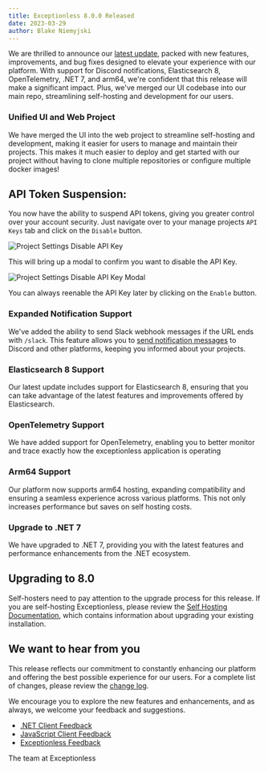 ```yaml
---
title: Exceptionless 8.0.0 Released
date: 2023-03-29
author: Blake Niemyjski
---
```


We are thrilled to announce our [latest update](https://github.com/exceptionless/Exceptionless/releases/tag/v8.0.0),
packed with new features, improvements, and bug fixes designed to elevate your
experience with our platform. With support for Discord notifications,
Elasticsearch 8, OpenTelemetry, .NET 7, and arm64, we're confident that
this release will make a significant impact. Plus, we've merged our UI codebase
into our main repo, streamlining self-hosting and development for our users.

### Unified UI and Web Project

We have merged the UI into the web project to streamline self-hosting and
development, making it easier for users to manage and maintain their projects.
This makes it much easier to deploy and get started with our project without
having to clone multiple repositories or configure multiple docker images!

## API Token Suspension:

You now have the ability to suspend API tokens, giving you greater control over
your account security. Just navigate over to your manage projects `API Keys`
tab and click on the `Disable` button.

![Project Settings Disable API Key](/assets/img/news/project-settings-api-keys-disable.png)

This will bring up a modal to confirm you want to disable the API Key.

![Project Settings Disable API Key Modal](/assets/img/news/project-settings-api-keys-disable-prompt.png)

You can always reenable the API Key later by clicking on the `Enable` button.

### Expanded Notification Support

We've added the ability to send Slack webhook messages if the URL ends with
`/slack`. This feature allows you to [send notification messages](https://ptb.discord.com/developers/docs/resources/webhook#execute-slackcompatible-webhook)
to Discord and other platforms, keeping you informed about your projects.

### Elasticsearch 8 Support

Our latest update includes support for Elasticsearch 8, ensuring that you can
take advantage of the latest features and improvements offered by Elasticsearch.

### OpenTelemetry Support

We have added support for OpenTelemetry, enabling you to better monitor and
trace exactly how the exceptionless application is operating

### Arm64 Support

Our platform now supports arm64 hosting, expanding compatibility and ensuring
a seamless experience across various platforms. This not only increases
performance but saves on self hosting costs.

### Upgrade to .NET 7

We have upgraded to .NET 7, providing you with the latest features and
performance enhancements from the .NET ecosystem.

## Upgrading to 8.0

Self-hosters need to pay attention to the upgrade process for this release. If
you are self-hosting Exceptionless, please review the [Self Hosting Documentation](https://exceptionless.com/docs/self-hosting/),
which contains information about upgrading your existing installation.

## We want to hear from you

This release reflects our commitment to constantly enhancing our platform and
offering the best possible experience for our users. For a complete list of changes,
please review the [change log](https://github.com/exceptionless/Exceptionless/compare/v7.2.1...v8.0.0).

We encourage you to explore the new features and enhancements, and as always,
we welcome your feedback and suggestions.

- [.NET Client Feedback](https://github.com/exceptionless/Exceptionless.Net/issues/new)
- [JavaScript Client Feedback](https://github.com/exceptionless/Exceptionless.JavaScript/issues/new)
- [Exceptionless Feedback](https://github.com/exceptionless/exceptionless/issues/new)

The team at Exceptionless

